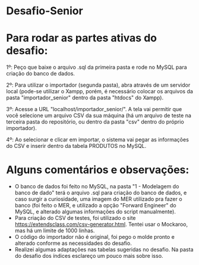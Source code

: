 # Desafio-Senior

# Para rodar as partes ativas do desafio:

1º: Peço que baixe o arquivo .sql da primeira pasta e rode no MySQL para criação do banco de dados.

2º: Para utilizar o importador (segunda pasta), abra através de um servidor local (pode-se utilizar o Xampp, porém, é necessário colocar os arquivos da pasta "importador_senior" dentro da pasta "htdocs" do Xampp). 

3º: Acesse a URL "localhost/importador_senior/". A tela vai permitir que você selecione um arquivo CSV da sua máquina (há um arquivo de teste na terceira pasta do repositório, ou dentro da pasta "csv" dentro do próprio importador).

4º: Ao selecionar e clicar em importar, o sistema vai pegar as informações do CSV e inserir dentro da tabela PRODUTOS no MySQL.


# Alguns comentários e observações:

- O banco de dados foi feito no MySQL, na pasta "1 - Modelagem do banco de dado" terá o arquivo .sql para criação do banco de dados, e caso surgir a curiosidade, uma imagem do MER utilizado pra fazer o banco (foi feito o MER, e utilizado a opção "Forward Engineer" do MySQL, e alterado algumas informações do script manualmente).
- Para criação do CSV de testes, foi utilizado o site https://extendsclass.com/csv-generator.html. Tentei usar o Mockaroo, mas há um limite de 1000 linhas. 
- O código do importador não é original, foi pego o molde pronto e alterado conforme as necessidades do desafio.
- Realizei algumas adaptações nas tabelas sugeridas no desafio. Na pasta do desafio dos índices esclareço um pouco mais sobre isso.

